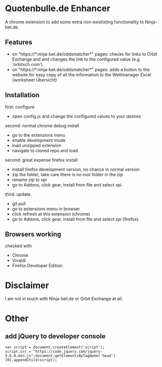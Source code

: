 # Quotenbulle.de Enhancer

A chrome extension to add some extra non-exististing functionality to Ninja-bet.de.

## Features

- on "https://\*.ninja-bet.de/oddsmatcher\*" pages: checks for links to Orbit Exchange and and changes the link to the configured value (e.g. 'orbitxch.com').
- on "https://\*.ninja-bet.de/oddsmatcher\*" pages: adds a button to the website for easy copy of all the information to the Wettmanager Excel (worksheet Übersicht)

## Installation

first: configure
- open config.js and change the configured values to your desires

second: normal chrome debug install

- go to the extensions menu
- enable development mode
- load unzipped extension
- navigate to cloned repo and load

second: great expense firefox install

- install firefox development version, no chance in normal version
- zip the folder, take care there is no root folder in the zip
- rename zip to xpi
- go to Addons, click gear, install from file and select xpi

third: update
- git pull
- go to extensions menu in browser
- click refresh at this extension (chrome)
- go to Addons, click gear, install from file and select xpi (firefox)

## Browsers working

checked with
- Chrome
- Vivaldi
- Firefox Developer Edition

# Disclaimer

I am not in touch with Ninja-bet.de or Orbit Exchange at all.


# Other
## add jQuery to developer console
    var script = document.createElement('script');
    script.src = "https://code.jquery.com/jquery-3.6.0.min.js";document.getElementsByTagName('head')[0].appendChild(script);